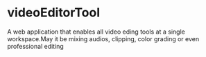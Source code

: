 # videoEditorTool
A web application that enables all video eding tools at a single workspace.May it be mixing audios, clipping, color grading or even professional editing
